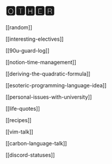 # 🅾🆃🅷🅴🆁

[[random]]

[[interesting-electives]]

[[90u-guard-log]]

[[notion-time-management]]

[[deriving-the-quadratic-formula]]

[[esoteric-programming-language-idea]]

[[personal-issues-with-university]]

[[life-quotes]]

[[recipes]]

[[vim-talk]]

[[carbon-language-talk]]

[[discord-statuses]]

